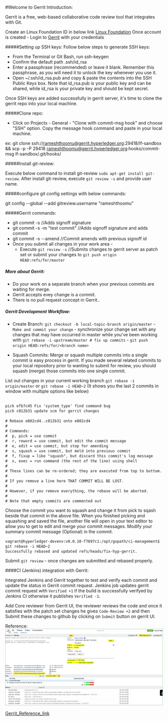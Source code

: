 #Welcome to Gerrit Introduction:

Gerrit is a free, web-based collaborative code review tool that integrates with Git.

Create an Linux Foundation ID in below link
[Linux Foundation](https://identity.linuxfoundation.org/)
Once account is created - Login to [Gerrit](https://gerrit.hyperledger.org/r/#/admin/projects/lf-sandbox ) with your credentials

#####Setting up SSH keys:
Follow below steps to generate SSH keys:

 - From the Terminal or Git Bash, run ssh-keygen
 - Confirm the default path .ssh/id_rsa
 - Enter a passphrase (recommended) or leave it blank. Remember this passphrase, as you will need it to unlock the key whenever you use it.
 - Open ~/.ssh/id_rsa.pub and copy & paste the contents into the SSH Public Keys box. Note that id_rsa.pub is your public key and can be shared,
while id_rsa is your private key and should be kept secret.

Once SSH keys are added successfully in gerrit server, it's time to clone the gerrit repo into your local machine.

#####Clone repo:

 - Click on Projects - General - "Clone with commit-msg hook" and choose "SSH" option. Copy the message hook command and paste in your local machine.
 
 ex: git clone ssh://rameshthoomu@gerrit.hyperledger.org:29418/lf-sandbox && scp -p -P 29418 rameshthoomu@gerrit.hyperledger.org:hooks/commit-msg lf-sandbox/.git/hooks/
 
#####Install git-review:
 
 Execute below command to install git-review `sudo apt-get install git-review`. After install git-review, execute `git review -s` and provide user name.
 
#####configure git config settings with below commands: 
 
 git config --global --add gitreview.username "rameshthoomu"
 
#####Gerrit commands:
 
 - git commit -s //Adds signoff signature
 - git commit -s -m "test commit" //Adds signoff signature and adds commit
 - git commit -s --amend //Commit amends with previous signoff id
 - Once you submit all changes in your work area - 
    - Execute `git review -s` //Submits changes to gerrit server as patch set or submit your changes to `git push origin HEAD:refs/for/master`

##### More about Gerrit:

- Do your work on a separate branch when your previous commits are waiting for merge.
- Gerrit accepts evey change is a commit.
- There is no pull request concept in Gerrit..

##### Gerrit Development Workflow:

- Create Branch:
`git checkout -b local-topic-branch origin/master` - `Make and commit your change` - synchronize your change set with any changes that may have occurred in master while you've been working with `git rebase -i upstream/master # fix up commits` - `git push origin HEAD:refs/for/<branch name>`

- Squash Commits:
Merge or squash multiple commits into a single commit is easy process in gerrit. If you made several related commits to your local repository prior to wanting to submit for review, you should squash (merge) those commits into one single commit.

List out changes in your current working branch  `git rebase -i origin/master` or `git rebase -i HEAD~2` (It shows you the last 2 commits in window with multiple options like below)

```

pick efb7c45 Fix 'system_type' find command bug
pick c012b31 update scm for gerrit changes

# Rebase e802cd4..c012b31 onto e802cd4
#
# Commands:
#  p, pick = use commit
#  r, reword = use commit, but edit the commit message
#  e, edit = use commit, but stop for amending
#  s, squash = use commit, but meld into previous commit
#  f, fixup = like "squash", but discard this commit's log message
#  x, exec = run command (the rest of the line) using shell
#
# These lines can be re-ordered; they are executed from top to bottom.
#
# If you remove a line here THAT COMMIT WILL BE LOST.
#
# However, if you remove everything, the rebase will be aborted.
#
# Note that empty commits are commented out

```
Choose the commit you want to squash and change it from pick to sqash beside that commit in the above file. When you finished picking and squashing and saved the file, another file will open in your text editor to allow you to get to edit and merge your commit messages. Modify your summary commit message (Optional) in the commit.

```
vagrant@hyperledger-devenv:v0.0.10-f7697c1:/opt/gopath/ci-management$ git rebase -i HEAD~2
Successfully rebased and updated refs/heads/fix-hyp-gerrit.
```
Submit `git review` - once changes are submitted and rebased properly.

####CI (Jenkins) integration with Gerrit:

Integrated Jenkins and Gerrit together to test and verify each commit and update the status in Gerrit commit request. Jenkins job updates gerrit commit request with `Verified +1` if the build is successfully verifyed by Jenkins CI otherwise it publishes  `Verified -1`.

Add Core reviewer from Gerrit UI, the reviewer reviews the code and once it satisfies with the patch set changes he gives `Code-Review +2` and then Submit these changes to github by clicking on `Submit` button on gerrit UI.

Reference:
![Gerrit_Reference](Gerrit_merge.png)

[Gerrit_Reference_link](https://gerrit.hyperledger.org/r/Documentation/intro-quick.html)
